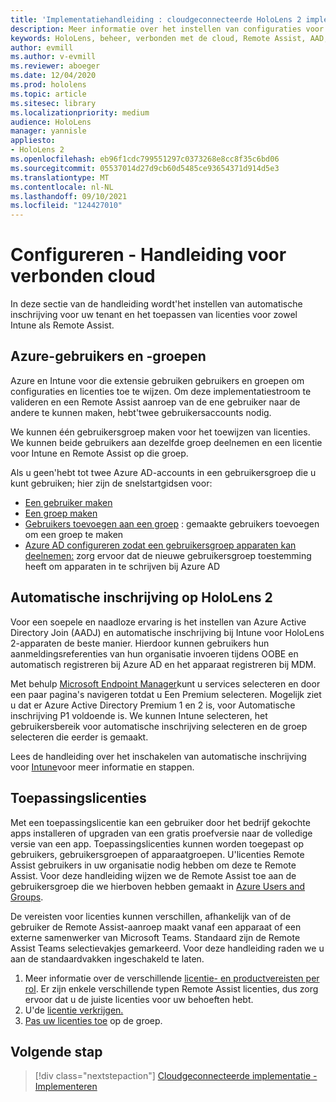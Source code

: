 ```yaml
---
title: 'Implementatiehandleiding : cloudgeconnecteerde HoloLens 2 implementatie op schaal met Remote Assist - Configureren'
description: Meer informatie over het instellen van configuraties voor het op schaal HoloLens registreren van apparaten via een cloudnetwerk met Remote Assist.
keywords: HoloLens, beheer, verbonden met de cloud, Remote Assist, AAD, Azure AD, MDM, Mobile Device Management
author: evmill
ms.author: v-evmill
ms.reviewer: aboeger
ms.date: 12/04/2020
ms.prod: hololens
ms.topic: article
ms.sitesec: library
ms.localizationpriority: medium
audience: HoloLens
manager: yannisle
appliesto:
- HoloLens 2
ms.openlocfilehash: eb96f1cdc799551297c0373268e8cc8f35c6bd06
ms.sourcegitcommit: 05537014d27d9cb60d5485ce93654371d914d5e3
ms.translationtype: MT
ms.contentlocale: nl-NL
ms.lasthandoff: 09/10/2021
ms.locfileid: "124427010"
---
```

# <a name="configure---cloud-connected-guide"></a>Configureren - Handleiding voor verbonden cloud

In deze sectie van de handleiding wordt&#39;het instellen van automatische inschrijving voor uw tenant en het toepassen van licenties voor zowel Intune als Remote Assist.

## <a name="azure-users-and-groups"></a>Azure-gebruikers en -groepen

Azure en Intune voor die extensie gebruiken gebruikers en groepen om configuraties en licenties toe te wijzen. Om deze implementatiestroom te valideren en een Remote Assist aanroep van de ene gebruiker naar de andere te kunnen maken, hebt&#39;twee gebruikersaccounts nodig.

We kunnen één gebruikersgroep maken voor het toewijzen van licenties. We kunnen beide gebruikers aan dezelfde groep deelnemen en een licentie voor Intune en Remote Assist op die groep.

Als u geen&#39;hebt tot twee Azure AD-accounts in een gebruikersgroep die u kunt gebruiken; hier zijn de snelstartgidsen voor:

- [Een gebruiker maken](/mem/intune/fundamentals/quickstart-create-user)
- [Een groep maken](/mem/intune/fundamentals/quickstart-create-group)
- [Gebruikers toevoegen aan een groep](/azure/active-directory/fundamentals/active-directory-groups-members-azure-portal) : gemaakte gebruikers toevoegen om een groep te maken
- [Azure AD configureren zodat een gebruikersgroep apparaten kan deelnemen:](/azure/active-directory/devices/azureadjoin-plan#configure-your-device-settings) zorg ervoor dat de nieuwe gebruikersgroep toestemming heeft om apparaten in te schrijven bij Azure AD

## <a name="auto-enrollment-on-hololens-2"></a>Automatische inschrijving op HoloLens 2

Voor een soepele en naadloze ervaring is het instellen van Azure Active Directory Join (AADJ) en automatische inschrijving bij Intune voor HoloLens 2-apparaten de beste manier. Hierdoor kunnen gebruikers hun aanmeldingsreferenties van hun organisatie invoeren tijdens OOBE en automatisch registreren bij Azure AD en het apparaat registreren bij MDM.

Met behulp [Microsoft Endpoint Manager](https://endpoint.microsoft.com/#home)kunt u services selecteren en door een paar pagina's navigeren totdat u Een Premium selecteren. Mogelijk ziet u dat er Azure Active Directory Premium 1 en 2 is, voor Automatische inschrijving P1 voldoende is. We kunnen Intune selecteren, het gebruikersbereik voor automatische inschrijving selecteren en de groep selecteren die eerder is gemaakt.

Lees de handleiding over het inschakelen van automatische inschrijving voor [Intune](/mem/intune/enrollment/quickstart-setup-auto-enrollment)voor meer informatie en stappen.

## <a name="application-licenses"></a>Toepassingslicenties

Met een toepassingslicentie kan een gebruiker door het bedrijf gekochte apps installeren of upgraden van een gratis proefversie naar de volledige versie van een app. Toepassingslicenties kunnen worden toegepast op gebruikers, gebruikersgroepen of apparaatgroepen. U&#39;licenties Remote Assist gebruikers in uw organisatie nodig hebben om deze te Remote Assist. Voor deze handleiding wijzen we de Remote Assist toe aan de gebruikersgroep die we hierboven hebben gemaakt in [Azure Users and Groups](hololens2-cloud-connected-configure.md#azure-users-and-groups).

De vereisten voor licenties kunnen verschillen, afhankelijk van of de gebruiker de Remote Assist-aanroep maakt vanaf een apparaat of een externe samenwerker van Microsoft Teams. Standaard zijn de Remote Assist Teams selectievakjes gemarkeerd. Voor deze handleiding raden we u aan de standaardvakken ingeschakeld te laten.

1. Meer informatie over de verschillende [licentie- en productvereisten per rol](/dynamics365/mixed-reality/remote-assist/requirements#licensing-and-product-requirements-per-role). Er zijn enkele verschillende typen Remote Assist licenties, dus zorg ervoor dat u de juiste licenties voor uw behoeften hebt.
2. U&#39;de [licentie verkrijgen.](/dynamics365/mixed-reality/remote-assist/buy-remote-assist)
3. [Pas uw licenties toe](/dynamics365/mixed-reality/remote-assist/deploy-remote-assist) op de groep.

## <a name="next-step"></a>Volgende stap

> [!div class="nextstepaction"]
> [Cloudgeconnecteerde implementatie - Implementeren](hololens2-cloud-connected-deploy.md)
